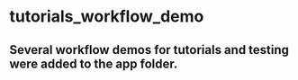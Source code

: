 # tutorials_workflow_demo

## Several workflow demos for tutorials and testing were added to the app folder.
 
